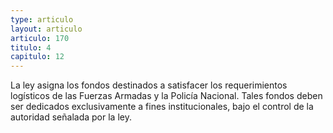 ```yaml
---
type: articulo
layout: articulo
articulo: 170
titulo: 4
capitulo: 12
---
```

La ley asigna los fondos destinados a satisfacer los requerimientos logísticos de las Fuerzas Armadas y la Policía Nacional. Tales fondos deben ser dedicados exclusivamente a fines institucionales, bajo el control de la autoridad señalada por la ley.